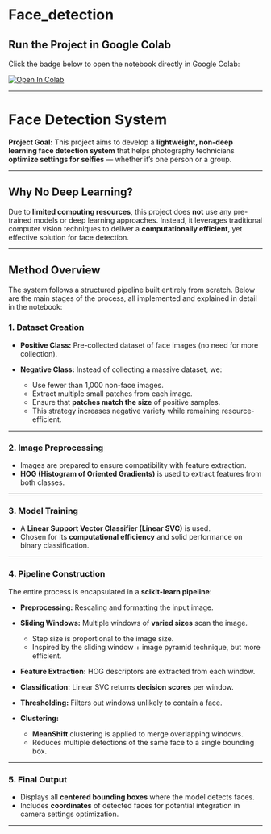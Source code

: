 # Face_detection

## Run the Project in Google Colab

Click the badge below to open the notebook directly in Google Colab:

[![Open In Colab](https://colab.research.google.com/assets/colab-badge.svg)](https://colab.research.google.com/drive/1Y96isILWmU5u9Kv88Qq_UkJVSyLr-nUG?usp=sharing)

---


# Face Detection System

**Project Goal:**
This project aims to develop a **lightweight, non-deep learning face detection system** that helps photography technicians **optimize settings for selfies** — whether it’s one person or a group.

---

## Why No Deep Learning?

Due to **limited computing resources**, this project does **not** use any pre-trained models or deep learning approaches. Instead, it leverages traditional computer vision techniques to deliver a **computationally efficient**, yet effective solution for face detection.

---

## Method Overview

The system follows a structured pipeline built entirely from scratch. Below are the main stages of the process, all implemented and explained in detail in the notebook:

### 1. Dataset Creation

* **Positive Class:** Pre-collected dataset of face images (no need for more collection).
* **Negative Class:** Instead of collecting a massive dataset, we:

  * Use fewer than 1,000 non-face images.
  * Extract multiple small patches from each image.
  * Ensure that **patches match the size** of positive samples.
  * This strategy increases negative variety while remaining resource-efficient.

---

### 2. Image Preprocessing

* Images are prepared to ensure compatibility with feature extraction.
* **HOG (Histogram of Oriented Gradients)** is used to extract features from both classes.

---

### 3. Model Training

* A **Linear Support Vector Classifier (Linear SVC)** is used.
* Chosen for its **computational efficiency** and solid performance on binary classification.

---

### 4. Pipeline Construction

The entire process is encapsulated in a **scikit-learn pipeline**:

* **Preprocessing:** Rescaling and formatting the input image.
* **Sliding Windows:** Multiple windows of **varied sizes** scan the image.

  * Step size is proportional to the image size.
  * Inspired by the sliding window + image pyramid technique, but more efficient.
* **Feature Extraction:** HOG descriptors are extracted from each window.
* **Classification:** Linear SVC returns **decision scores** per window.
* **Thresholding:** Filters out windows unlikely to contain a face.
* **Clustering:**

  * **MeanShift** clustering is applied to merge overlapping windows.
  * Reduces multiple detections of the same face to a single bounding box.

---

### 5. Final Output

* Displays all **centered bounding boxes** where the model detects faces.
* Includes **coordinates** of detected faces for potential integration in camera settings optimization.

---

